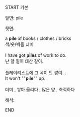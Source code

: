 START
기본

앞면:
pile


뒷면:
<div>a <b>pile </b>of books / clothes / bricks </div><div>책/옷/벽돌 더미</div><div><br></div><div><div>I have got <b>piles </b>of work to do. </div><div>난 할 일이 태산 같아.</div></div><div><br></div><div><div><div>플레이리스트에 그 곡이 안 쌓여...</div></div><div><div>It won't ""<b>pile</b>"" up.</div></div></div><div><br></div><div><div>더미 , 쌓아 올리다 , 많은 양 , 축적하다</div></div>


해석:

END